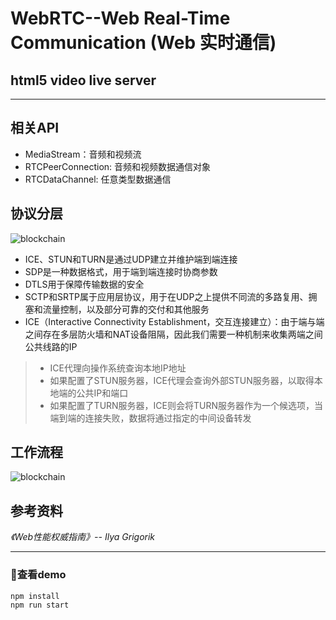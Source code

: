 # WebRTC--Web Real-Time Communication (Web 实时通信)
## html5 video live server
---
## 相关API
- MediaStream：音频和视频流
- RTCPeerConnection: 音频和视频数据通信对象
- RTCDataChannel: 任意类型数据通信

## 协议分层
![blockchain](https://segmentfault.com/img/bVV0Kl?w=922&h=432 "webrtc")
- ICE、STUN和TURN是通过UDP建立并维护端到端连接
- SDP是一种数据格式，用于端到端连接时协商参数
- DTLS用于保障传输数据的安全
- SCTP和SRTP属于应用层协议，用于在UDP之上提供不同流的多路复用、拥塞和流量控制，以及部分可靠的交付和其他服务
- ICE（Interactive Connectivity Establishment，交互连接建立）：由于端与端之间存在多层防火墙和NAT设备阻隔，因此我们需要一种机制来收集两端之间公共线路的IP
>- ICE代理向操作系统查询本地IP地址
>- 如果配置了STUN服务器，ICE代理会查询外部STUN服务器，以取得本地端的公共IP和端口
>- 如果配置了TURN服务器，ICE则会将TURN服务器作为一个候选项，当端到端的连接失败，数据将通过指定的中间设备转发

## 工作流程
![blockchain](https://segmentfault.com/img/bVV0KG?w=962&h=826 "RTCPeerConnection")


## 参考资料
*《Web性能权威指南》-- Ilya Grigorik*

---
### 查看demo
```
npm install
npm run start
```